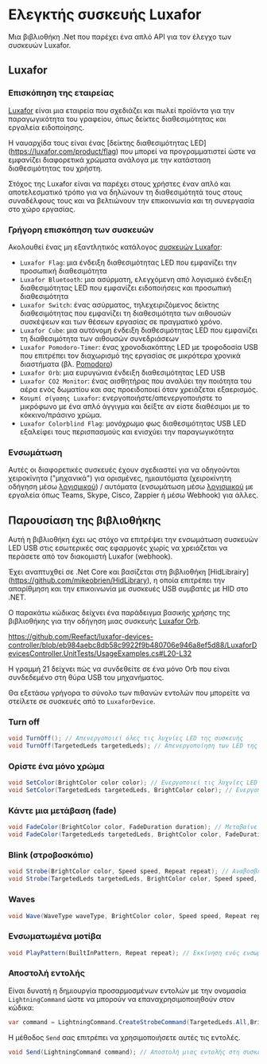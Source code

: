 # Ελεγκτής συσκευής Luxafor

Μια βιβλιοθήκη .Net που παρέχει ένα απλό API για τον έλεγχο των συσκευών Luxafor.

## Luxafor

### Επισκόπηση της εταιρείας

[Luxafor](https://luxafor.com) είναι μια εταιρεία που σχεδιάζει και πωλεί προϊόντα για την παραγωγικότητα του γραφείου, όπως δείκτες διαθεσιμότητας και εργαλεία ειδοποίησης. 

Η ναυαρχίδα τους είναι ένας [δείκτης διαθεσιμότητας LED] (https://luxafor.com/product/flag) που μπορεί να προγραμματιστεί ώστε να εμφανίζει διαφορετικά χρώματα ανάλογα με την κατάσταση διαθεσιμότητας του χρήστη. 

Στόχος της Luxafor είναι να παρέχει στους χρήστες έναν απλό και αποτελεσματικό τρόπο για να δηλώνουν τη διαθεσιμότητά τους στους συναδέλφους τους και να βελτιώνουν την επικοινωνία και τη συνεργασία στο χώρο εργασίας.

### Γρήγορη επισκόπηση των συσκευών

Ακολουθεί ένας μη εξαντλητικός κατάλογος [συσκευών Luxafor](https://luxafor.com/products):

- `Luxafor Flag`: μια ένδειξη διαθεσιμότητας LED που εμφανίζει την προσωπική διαθεσιμότητα
- `Luxafor Bluetooth`: μια ασύρματη, ελεγχόμενη από λογισμικό ένδειξη διαθεσιμότητας LED που εμφανίζει ειδοποιήσεις και προσωπική διαθεσιμότητα
- `Luxafor Switch`: ένας ασύρματος, τηλεχειριζόμενος δείκτης διαθεσιμότητας που εμφανίζει τη διαθεσιμότητα των αιθουσών συσκέψεων και των θέσεων εργασίας σε πραγματικό χρόνο.
- `Luxafor Cube`: μια αυτόνομη ένδειξη διαθεσιμότητας LED που εμφανίζει τη διαθεσιμότητα των αιθουσών συνεδριάσεων
- `Luxafor Pomodoro-Timer`: ένας χρονοδιακόπτης LED με τροφοδοσία USB που επιτρέπει τον διαχωρισμό της εργασίας σε μικρότερα χρονικά διαστήματα (βλ. [Pomodoro](https://reefact.net/craftsmanship/tools/pomodoro))
- `Luxafor Orb`: μια ευρυγώνια ένδειξη διαθεσιμότητας LED USB
- `Luxafor CO2 Monitor`: ένας αισθητήρας που αναλύει την ποιότητα του αέρα ενός δωματίου και σας προειδοποιεί όταν χρειάζεται εξαερισμός.
- `Κουμπί σίγασης Luxafor`: ενεργοποιήστε/απενεργοποιήστε το μικρόφωνο με ένα απλό άγγιγμα και δείξτε αν είστε διαθέσιμοι με το κόκκινο/πράσινο χρώμα.
- `Luxafor Colorblind Flag`: μονόχρωμο φως διαθεσιμότητας USB LED εξαλείφει τους περισπασμούς και ενισχύει την παραγωγικότητα

### Ενσωμάτωση

Αυτές οι διαφορετικές συσκευές έχουν σχεδιαστεί για να οδηγούνται χειροκίνητα ("μηχανικά") για ορισμένες, ημιαυτόματα (χειροκίνητη οδήγηση μέσω [λογισμικού](https://luxaformanual.com)) / αυτόματα (ενσωμάτωση μέσω [λογισμικού](https://luxaformanual.com) με εργαλεία όπως Teams, Skype, Cisco, Zappier ή μέσω Webhook) για άλλες. 

## Παρουσίαση της βιβλιοθήκης

Αυτή η βιβλιοθήκη έχει ως στόχο να επιτρέψει την ενσωμάτωση συσκευών LED USB στις εσωτερικές σας εφαρμογές χωρίς να χρειάζεται να περάσετε από τον διακομιστή Luxafor (webhook).

Έχει αναπτυχθεί σε .Net Core και βασίζεται στη βιβλιοθήκη [HidLibrairy] (https://github.com/mikeobrien/HidLibrary), η οποία επιτρέπει την απαρίθμηση και την επικοινωνία με συσκευές USB συμβατές με HID στο .NET.

Ο παρακάτω κώδικας δείχνει ένα παράδειγμα βασικής χρήσης της βιβλιοθήκης για την οδήγηση μιας συσκευής [Luxafor Orb](https://luxafor.com/product/orb/).

https://github.com/Reefact/luxafor-devices-controller/blob/eb984aebc8db58c9922f9b480706e946a8ef5d88/LuxaforDevicesController.UnitTests/UsageExamples.cs#L20-L32

Η γραμμή 21 δείχνει πώς να συνδεθείτε σε ένα μόνο Orb που είναι συνδεδεμένο στη θύρα USB του μηχανήματος.

Θα εξετάσω γρήγορα το σύνολο των πιθανών εντολών που μπορείτε να στείλετε σε συσκευές από το `LuxaforDevice`.

### Turn off

```csharp
void TurnOff(); // Απενεργοποιεί όλες τις λυχνίες LED της συσκευής
void TurnOff(TargetedLeds targetedLeds); // Απενεργοποίηση των LED της στοχευμένης συσκευής
```

### Ορίστε ένα μόνο χρώμα

```csharp
void SetColor(BrightColor color color); // Ενεργοποιεί τις λυχνίες LED της συσκευής σε ένα προσαρμοσμένο χρώμα.
void SetColor(TargetedLeds targetedLeds, BrightColor color); // Ενεργοποιεί τα LED της στοχευμένης συσκευής σε ένα προσαρμοσμένο χρώμα.
```

### Κάντε μια μετάβαση (fade)

```csharp
void FadeColor(BrightColor color, FadeDuration duration); // Μεταβαίνει όλα τα LED της συσκευής σε ένα προσαρμοσμένο χρώμα.
void FadeColor(TargetedLeds targetedLeds, BrightColor color, FadeDuration duration) // Μετάβαση των LED της στοχευμένης συσκευής σε ένα προσαρμοσμένο χρώμα
```

### Blink (στροβοσκόπιο)

```csharp
void Strobe(BrightColor color, Speed speed, Repeat repeat); // Αναβοσβήνει όλα τα LED της συσκευής σε ένα προσαρμοσμένο χρώμα.
void Strobe(TargetedLeds targetedLeds, BrightColor color, Speed speed, Repeat repeat); // Αναβοσβήνει τα LED της στοχευμένης συσκευής σε ένα προσαρμοσμένο χρώμα.
```

### Waves

```csharp
void Wave(WaveType waveType, BrightColor color, Speed speed, Repeat repeat); // Ξεκινάει ένα μοτίβο κύματος που στοχεύει όλα τα LED της συσκευής με βάση ένα προσαρμοσμένο χρώμα.
```

### Ενσωματωμένα μοτίβα

```csharp
void PlayPattern(BuiltInPattern, Repeat repeat); // Εκκίνηση ενός ενσωματωμένου μοτίβου που στοχεύει σε όλες τις λυχνίες LED της συσκευής
```

### Αποστολή εντολής

Είναι δυνατή η δημιουργία προσαρμοσμένων εντολών με την ονομασία `LightningCommand` ώστε να μπορούν να επαναχρησιμοποιηθούν στον κώδικα:

```csharp
var command = LightningCommand.CreateStrobeCommand(TargetedLeds.All,BrightColor.Yellow, Speed.FromByte(20), Repeat.Count(3)),
```

Η μέθοδος `Send` σας επιτρέπει να χρησιμοποιήσετε αυτές τις εντολές.

```csharp
void Send(LightningCommand command); // Αποστολή μιας εντολής στη συσκευή
```
